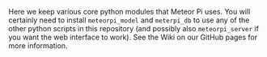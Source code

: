 Here we keep various core python modules that Meteor Pi uses. You will certainly need to install `meteorpi_model` and `meterpi_db` to use any of the other python scripts in this repository (and possibly also `meteorpi_server` if you want the web interface to work). See the Wiki on our GitHub pages for more information.
